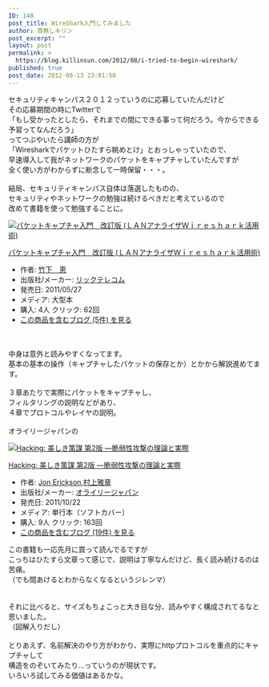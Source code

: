 ```yaml
---
ID: 148
post_title: WireShark入門してみました
author: 首無しキリン
post_excerpt: ""
layout: post
permalink: >
  https://blog.killinsun.com/2012/08/i-tried-to-begin-wireshark/
published: true
post_date: 2012-08-13 23:01:50
---
```

<div class="section">
<p>セキュリティキャンパス２０１２っていうのに応募していたんだけど<br>その応募期間の時にTwitterで<br>「もし受かったとしたら、それまでの間にできる事って何だろう。今からできる予習ってなんだろう」<br>ってつぶやいたら講師の方が<br>「Wiresharkでパケットひたすら眺めとけ」とおっしゃっていたので、<br>早速導入して我がネットワークのパケットをキャプチャしていたんですが<br>全く使い方がわからずに断念して一時保留・・・。<br><br>結局、セキュリティキャンパス自体は落選したものの、<br>セキュリティやネットワークの勉強は続けるべきだと考えているので<br>改めて書籍を使って勉強することに。</p>
<div class="hatena-asin-detail">
<a href="http://www.amazon.co.jp/dp/4897978750/?tag=hatena_st1-22&ascsubtag=d-1ajs09"><img src="https://images-fe.ssl-images-amazon.com/images/I/513SNbjYFgL._SL160_.jpg" class="hatena-asin-detail-image" alt="パケットキャプチャ入門　改訂版 (ＬＡＮアナライザＷｉｒｅｓｈａｒｋ活用術)" title="パケットキャプチャ入門　改訂版 (ＬＡＮアナライザＷｉｒｅｓｈａｒｋ活用術)"></a>
<div class="hatena-asin-detail-info">
<p class="hatena-asin-detail-title"><a href="http://www.amazon.co.jp/dp/4897978750/?tag=hatena_st1-22&ascsubtag=d-1ajs09">パケットキャプチャ入門　改訂版 (ＬＡＮアナライザＷｉｒｅｓｈａｒｋ活用術)</a></p>
<ul>
<li><span class="hatena-asin-detail-label">作者:</span> <a href="http://d.hatena.ne.jp/keyword/%C3%DD%B2%BC%A1%A1%B7%C3" class="keyword">竹下　恵</a></li>
<li><span class="hatena-asin-detail-label">出版社/メーカー:</span> <a href="http://d.hatena.ne.jp/keyword/%A5%EA%A5%C3%A5%AF%A5%C6%A5%EC%A5%B3%A5%E0" class="keyword">リックテレコム</a></li>
<li><span class="hatena-asin-detail-label">発売日:</span> 2011/05/27</li>
<li><span class="hatena-asin-detail-label">メディア:</span> 大型本</li>
<li><span class="hatena-asin-detail-label">購入</span>: 4人 <span class="hatena-asin-detail-label">クリック</span>: 62回</li>
<li><a href="http://d.hatena.ne.jp/asin/4897978750" target="_blank" rel="noopener noreferrer">この商品を含むブログ (5件) を見る</a></li>
</ul>
</div>
<div class="hatena-asin-detail-foot"></div>
</div>
<p><br><br>中身は意外と読みやすくなってます。<br>基本の基本の操作（キャプチャしたパケットの保存とか）とかから解説進めてます。<br><br>３章あたりで実際にパケットをキャプチャし、<br>フィルタリングの説明などがあり、<br>４章でプロトコルやレイヤの説明。<br><br>オライリージャパンの</p>
<div class="hatena-asin-detail">
<a href="http://www.amazon.co.jp/dp/4873115140/?tag=hatena_st1-22&ascsubtag=d-1ajs09"><img src="https://images-fe.ssl-images-amazon.com/images/I/519jXXwi5cL._SL160_.jpg" class="hatena-asin-detail-image" alt="Hacking: 美しき策謀 第2版 ―脆弱性攻撃の理論と実際" title="Hacking: 美しき策謀 第2版 ―脆弱性攻撃の理論と実際"></a>
<div class="hatena-asin-detail-info">
<p class="hatena-asin-detail-title"><a href="http://www.amazon.co.jp/dp/4873115140/?tag=hatena_st1-22&ascsubtag=d-1ajs09">Hacking: 美しき策謀 第2版 ―脆弱性攻撃の理論と実際</a></p>
<ul>
<li><span class="hatena-asin-detail-label">作者:</span> <a href="http://d.hatena.ne.jp/keyword/Jon%20Erickson" class="keyword">Jon Erickson</a>,<a href="http://d.hatena.ne.jp/keyword/%C2%BC%BE%E5%B2%ED%BE%CF" class="keyword">村上雅章</a></li>
<li><span class="hatena-asin-detail-label">出版社/メーカー:</span> <a href="http://d.hatena.ne.jp/keyword/%A5%AA%A5%E9%A5%A4%A5%EA%A1%BC%A5%B8%A5%E3%A5%D1%A5%F3" class="keyword">オライリージャパン</a></li>
<li><span class="hatena-asin-detail-label">発売日:</span> 2011/10/22</li>
<li><span class="hatena-asin-detail-label">メディア:</span> 単行本（ソフトカバー）</li>
<li><span class="hatena-asin-detail-label">購入</span>: 9人 <span class="hatena-asin-detail-label">クリック</span>: 163回</li>
<li><a href="http://d.hatena.ne.jp/asin/4873115140" target="_blank" rel="noopener noreferrer">この商品を含むブログ (19件) を見る</a></li>
</ul>
</div>
<div class="hatena-asin-detail-foot"></div>
</div>
<p>この書籍も一応先月に買って読んでるですが<br>こっちはひたすら文章って感じで、説明は丁寧なんだけど、長く読み続けるのは苦痛。<br>（でも間あけるとわからなくなるというジレンマ）<br><br><br>それに比べると、サイズもちょこっと大き目な分、読みやすく構成されてるなと思いました。<br>（図解入りだし）<br><br>とりあえず、名前解決のやり方がわかり、実際にhttpプロトコルを重点的にキャプチャして<br>構造をのぞいてみたり…っていうのが現状です。<br>いろいろ試してみる価値はあるかな。</p>
</div>
